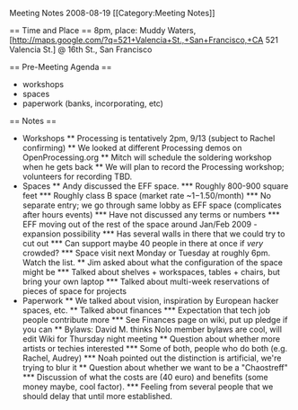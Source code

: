 Meeting Notes 2008-08-19 
 [[Category:Meeting Notes]]

== Time and Place ==
8pm, place:  Muddy Waters, [http://maps.google.com/?q=521+Valencia+St.,+San+Francisco,+CA 521 Valencia St.] @ 16th St., San Francisco

== Pre-Meeting Agenda ==
* workshops
* spaces
* paperwork (banks, incorporating, etc)

== Notes ==

* Workshops
** Processing is tentatively 2pm, 9/13 (subject to Rachel confirming)
** We looked at different Processing demos on OpenProcessing.org
** Mitch will schedule the soldering workshop when he gets back 
** We will plan to record the Processing workshop; volunteers for recording TBD. 
* Spaces
** Andy discussed the EFF space. 
*** Roughly 800-900 square feet
*** Roughly class B space (market rate ~$1-$1.50/month)
*** No separate entry; we go through same lobby as EFF space (complicates after hours events) 
*** Have not discussed any terms or numbers
*** EFF moving out of the rest of the space around Jan/Feb 2009 - expansion possibility
*** Has several walls in there that we could try to cut out
*** Can support maybe 40 people in there at once if _very_ crowded?
*** Space visit next Monday or Tuesday at roughly 6pm. Watch the list. 
** Jim asked about what the configuration of the space might be
*** Talked about shelves + workspaces, tables + chairs, but bring your own laptop
*** Talked about multi-week reservations of pieces of space for projects
* Paperwork
** We talked about vision, inspiration by European hacker spaces, etc. 
** Talked about finances
*** Expectation that tech job people contribute more
*** See Finances page on wiki, put up pledge if you can
** Bylaws: David M. thinks Nolo member bylaws are cool, will edit Wiki for Thursday night meeting 
** Question about whether more artists or techies interested
*** Some of both, people who do both (e.g. Rachel, Audrey)
*** Noah pointed out the distinction is artificial, we're trying to blur it 
** Question about whether we want to be a "Chaostreff"
*** Discussion of what the costs are (40 euro) and benefits (some money maybe, cool factor).
*** Feeling from several people that we should delay that until more established.